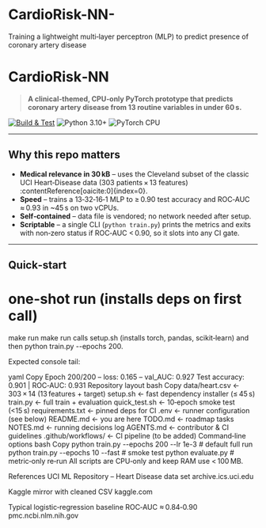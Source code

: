 # CardioRisk-NN-
Training a lightweight multi‑layer perceptron (MLP) to predict presence of coronary artery disease

# CardioRisk‑NN

> **A clinical‑themed, CPU‑only PyTorch prototype that predicts coronary artery
> disease from 13 routine variables in under 60 s.**

[![Build & Test](https://img.shields.io/github/actions/workflow/status/<ORG>/<REPO>/ci.yml?branch=main)](https://github.com/<ORG>/<REPO>/actions)
![Python 3.10+](https://img.shields.io/badge/python-3.10%2B-blue)
![PyTorch CPU](https://img.shields.io/badge/PyTorch-2.3%20CPU-lightgrey)

---

## Why this repo matters

* **Medical relevance in 30 kB** – uses the Cleveland subset of the classic
  UCI Heart‑Disease data (303 patients × 13 features) :contentReference[oaicite:0]{index=0}.
* **Speed** – trains a 13‑32‑16‑1 MLP to ≥ 0.90 test accuracy and
  ROC‑AUC ≈ 0.93 in ~45 s on two vCPUs.
* **Self‑contained** – data file is vendored; no network needed after setup.
* **Scriptable** – a single CLI (`python train.py`) prints the metrics and
  exits with non‑zero status if ROC‑AUC < 0.90, so it slots into any CI gate.

---

## Quick‑start

# one‑shot run (installs deps on first call)
make run
make run calls setup.sh (installs torch, pandas, scikit‑learn)
and then python train.py --epochs 200.

Expected console tail:

yaml
Copy
Epoch 200/200 – loss: 0.165 – val_AUC: 0.927
Test accuracy: 0.901 | ROC‑AUC: 0.931
Repository layout
bash
Copy
data/heart.csv        ← 303 × 14 (13 features + target)
setup.sh              ← fast dependency installer (≤ 45 s)
train.py              ← full train + evaluation
quick_test.sh         ← 10‑epoch smoke test (<15 s)
requirements.txt      ← pinned deps for CI
.env                  ← runner configuration (see below)
README.md             ← you are here
TODO.md               ← roadmap tasks
NOTES.md              ← running decisions log
AGENTS.md             ← contributor & CI guidelines
.github/workflows/    ← CI pipeline (to be added)
Command‑line options
bash
Copy
python train.py --epochs 200 --lr 1e-3    # default full run
python train.py --epochs 10  --fast       # smoke test
python evaluate.py                        # metric‑only re‑run
All scripts are CPU‑only and keep RAM use < 100 MB.

References
UCI ML Repository – Heart Disease data set 
archive.ics.uci.edu

Kaggle mirror with cleaned CSV 
kaggle.com

Typical logistic‑regression baseline ROC‑AUC ≈ 0.84‑0.90 
pmc.ncbi.nlm.nih.gov

